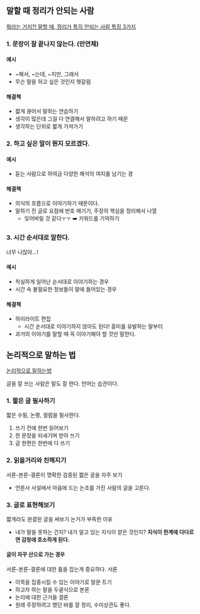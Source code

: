 ## 말할 때 정리가 안되는 사람

[뭐라는 거지?! 말할 때, 정리가 특히 안되는 사람 특징 3가지](https://www.youtube.com/watch?v=rmK_RMhGWKI)

### 1. 문장이 잘 끝나지 않는다. (만연체)

#### 예시
-  ~해서, ~는데, ~지만, 그래서
- 무슨 말을 하고 싶은 것인지 헷갈림

#### 해결책
- 짧게 끊어서 말하는 연습하기
- 생각이 많은데 그걸 다 연결해서 말하려고 하기 때문
- 생각하는 단위로 짧게 가져가기

### 2. 하고 싶은 말이 뭔지 모르겠다.

#### 예시
- 듣는 사람으로 하여금 다양한 해석의 여지를 남기는 경

#### 해결책
- 의식의 흐름으로 이야기하기 때문이다.
- 말하기 전 글로 요점에 번호 매기기, 주장의 핵심을 정리해서 나열
	- 잊어버릴 것 같다ㅜㅜ ➡️ 키워드를 기억하기

### 3. 시간 순서대로 말한다.

너무 나잖아...!
#### 예시
- 착실하게 일어난 순서대로 이야기하는 경우
- 시간 속 불필요한 정보들이 말에 들어있는 경우

#### 해결책
- 하이라이트 편집
	- 시간 순서대로 이야기하지 않아도 된다! 흥미를 유발하는 말부터
- 과거의 이야기를 말할 때 꼭 이야기해야 할 것만 말한다.


## 논리적으로 말하는 법

[논리적으로 말하는법](https://www.youtube.com/watch?v=WPsIILTy2-I)

글을 잘 쓰는 사람은 말도 잘 한다.
언어는 습관이다.

### 1. 짧은 글 필사하기

짧은 수필, 논평, 컬럼을 필사한다.
1. 쓰기 전에 한번 읽어보기
2. 한 문장을 되새기며 받아 쓰기
3. 글 한편은 한번에 다 쓰기

### 2. 읽을거리와 친해지기

서론-본론-결론이 명확한 검증된 짧은 글을 자주 보기
- 언론사 사설에서 마음에 드는 논조를 가진 사람의 글을 고른다.

### 3. 글로 표현해보기

짧게라도 완결된 글을 써보기
논거가 부족한 이유
- 내가 말을 못하는 건지? 내가 알고 있는 지식이 얕은 것인지?
**지식이 한계에 다다르면 감정에 호소하게 된다.**

#### 글이 자꾸 산으로 가는 경우
서론-본론-결론에 대한 틀을 잡는게 중요하다.
서론
- 이목을 집중시킬 수 있는 이야기로 말문 트기
- 하고자 하는 말을 두괄식으로
본론
- 논리에 대한 근거들
결론
- 원래 주장하려고 했던 바를 잘 정리, 수미상관도 좋다.



